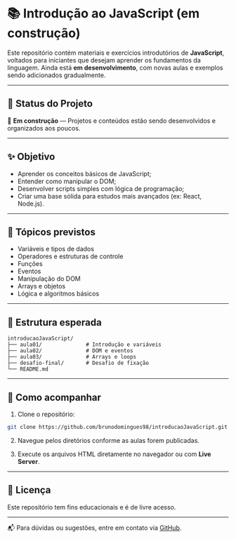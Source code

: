 # 📚 Introdução ao JavaScript (em construção)

Este repositório contém materiais e exercícios introdutórios de **JavaScript**, voltados para iniciantes que desejam aprender os fundamentos da linguagem. Ainda está **em desenvolvimento**, com novas aulas e exemplos sendo adicionados gradualmente.

---

## 🚧 Status do Projeto

📌 **Em construção** — Projetos e conteúdos estão sendo desenvolvidos e organizados aos poucos.

---

## ✨ Objetivo

- Aprender os conceitos básicos de JavaScript;
- Entender como manipular o DOM;
- Desenvolver scripts simples com lógica de programação;
- Criar uma base sólida para estudos mais avançados (ex: React, Node.js).

---

## 🧠 Tópicos previstos

- Variáveis e tipos de dados
- Operadores e estruturas de controle
- Funções
- Eventos
- Manipulação do DOM
- Arrays e objetos
- Lógica e algoritmos básicos

---

## 📁 Estrutura esperada
```
introducaoJavaScript/
├── aula01/              # Introdução e variáveis
├── aula02/              # DOM e eventos
├── aula03/              # Arrays e loops
├── desafio-final/       # Desafio de fixação
└── README.md
```

---

## 🚀 Como acompanhar

1. Clone o repositório:
```bash
git clone https://github.com/brunodomingues98/introducaoJavaScript.git
```

2. Navegue pelos diretórios conforme as aulas forem publicadas.

3. Execute os arquivos HTML diretamente no navegador ou com **Live Server**.

---

## 📄 Licença

Este repositório tem fins educacionais e é de livre acesso.

---

📬 Para dúvidas ou sugestões, entre em contato via [GitHub](https://github.com/brunodomingues98).

